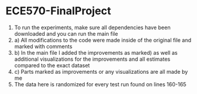 # ECE570-FinalProject

1) To run the experiments, make sure all dependencies have been downloaded and you can run the main file
2) a) All modifications to the code were made inside of the original file and marked with comments
2) b) In the main file I added the improvements as marked) as well as additional visualizations for the improvements and all estimates compared to the exact dataset
2) c) Parts marked as improvements or any visualizations are all made by me
3) The data here is randomized for every test run found on lines 160-165 
